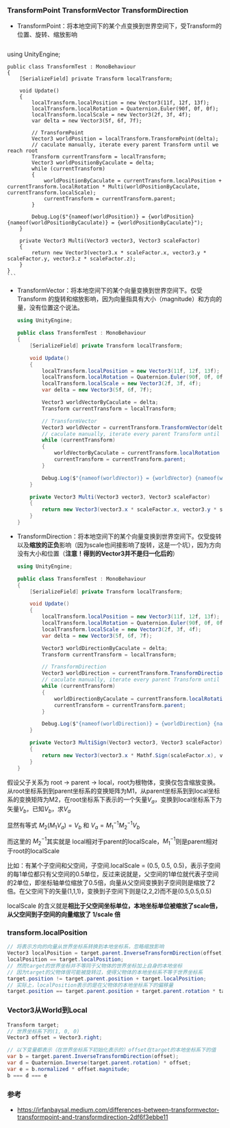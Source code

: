 ### TransformPoint TransformVector TransformDirection

-   TransformPoint：将本地空间下的某个点变换到世界空间下，受Transform的位置、旋转、缩放影响

    ``` csharp
using UnityEngine;
    
    public class TransformTest : MonoBehaviour
    {
        [SerializeField] private Transform localTransform;
    
        void Update()
        {
            localTransform.localPosition = new Vector3(11f, 12f, 13f);
            localTransform.localRotation = Quaternion.Euler(90f, 0f, 0f);
            localTransform.localScale = new Vector3(2f, 3f, 4f);
            var delta = new Vector3(5f, 6f, 7f);
    
            // TransformPoint
            Vector3 worldPosition = localTransform.TransformPoint(delta);
            // caculate manually, iterate every parent Transform until we reach root
            Transform currentTransform = localTransform;
            Vector3 worldPositionByCaculate = delta;
            while (currentTransform)
            {
                worldPositionByCaculate = currentTransform.localPosition + currentTransform.localRotation * Multi(worldPositionByCaculate, currentTransform.localScale);
                currentTransform = currentTransform.parent;
            }
    
            Debug.Log($"{nameof(worldPosition)} = {worldPosition} {nameof(worldPositionByCaculate)} = {worldPositionByCaculate}");
        }
    
        private Vector3 Multi(Vector3 vector3, Vector3 scaleFactor)
        {
            return new Vector3(vector3.x * scaleFactor.x, vector3.y * scaleFactor.y, vector3.z * scaleFactor.z);
        }
    }
    ```
    
-   TransformVector：将本地空间下的某个向量变换到世界空间下。仅受 Transform 的旋转和缩放影响，因为向量指具有大小（magnitude）和方向的量，没有位置这个说法。

    ``` csharp
    using UnityEngine;
    
    public class TransformTest : MonoBehaviour
    {
        [SerializeField] private Transform localTransform;
    
        void Update()
        {
            localTransform.localPosition = new Vector3(11f, 12f, 13f);
            localTransform.localRotation = Quaternion.Euler(90f, 0f, 0f);
            localTransform.localScale = new Vector3(2f, 3f, 4f);
            var delta = new Vector3(5f, 6f, 7f);
    
            Vector3 worldVectorByCaculate = delta;
            Transform currentTransform = localTransform;
    
            // TransformVector
            Vector3 worldVector = currentTransform.TransformVector(delta);
            // caculate manually, iterate every parent Transform until we reach root
            while (currentTransform)
            {
                worldVectorByCaculate = currentTransform.localRotation * Multi(worldVectorByCaculate, currentTransform.localScale);
                currentTransform = currentTransform.parent;
            }
    
            Debug.Log($"{nameof(worldVector)} = {worldVector} {nameof(worldVectorByCaculate)} = {worldVectorByCaculate}");
        }
    
        private Vector3 Multi(Vector3 vector3, Vector3 scaleFactor)
        {
            return new Vector3(vector3.x * scaleFactor.x, vector3.y * scaleFactor.y, vector3.z * scaleFactor.z);
        }
    }
    ```
    
-   TransformDirection：将本地空间下的某个向量变换到世界空间下。仅受旋转以及**缩放的正负**影响（因为scale也间接影响了旋转，这是一个坑），因为方向没有大小和位置（**注意！得到的Vector3并不是归一化后的**）

    ``` csharp
    using UnityEngine;
    
    public class TransformTest : MonoBehaviour
    {
        [SerializeField] private Transform localTransform;
    
        void Update()
        {
            localTransform.localPosition = new Vector3(11f, 12f, 13f);
            localTransform.localRotation = Quaternion.Euler(90f, 0f, 0f);
            localTransform.localScale = new Vector3(2f, 3f, 4f);
            var delta = new Vector3(5f, 6f, 7f);
    
            Vector3 worldDirectionByCaculate = delta;
            Transform currentTransform = localTransform;
    
            // TransformDirection
            Vector3 worldDirection = currentTransform.TransformDirection(delta);
            // caculate manually, iterate every parent Transform until we reach root
            while (currentTransform)
            {
                worldDirectionByCaculate = currentTransform.localRotation * MultiSign(worldDirectionByCaculate, currentTransform.localScale);
                currentTransform = currentTransform.parent;
            }
    
            Debug.Log($"{nameof(worldDirection)} = {worldDirection} {nameof(worldDirectionByCaculate)} = {worldDirectionByCaculate}");
        }
    
        private Vector3 MultiSign(Vector3 vector3, Vector3 scaleFactor)
        {
            return new Vector3(vector3.x * Mathf.Sign(scaleFactor.x), vector3.y * Mathf.Sign(scaleFactor.y), vector3.z * Mathf.Sign(scaleFactor.z));
        }
    }
    ```
    

假设父子关系为 root -> parent -> local，root为根物体，变换仅包含缩放变换。从root坐标系到到parent坐标系的变换矩阵为M1，从parent坐标系到到local坐标系的变换矩阵为M2，在root坐标系下表示的一个矢量$V_a$，变换到local坐标系下为矢量$V_b$，已知$V_b$，求$V_a$

显然有等式 $M_2 (M_1 V_a) = V_b$ 和 $V_a = M_1^{-1} M_2^{-1} V_b$

而这里的 $M_2^{-1}$其实就是 local相对于parent的localScale，$M_1^{-1}$则是parent相对于root的localScale

比如：有某个子空间和父空间，子空间.localScale = (0.5, 0.5, 0.5)，表示子空间的每1单位都只有父空间的0.5单位，反过来说就是，父空间的1单位就代表子空间的2单位，即坐标轴单位缩放了0.5倍，向量从父空间变换到子空间则是缩放了2倍。在父空间下的矢量(1,1,1)，变换到子空间下则是(2,2,2)而不是(0.5,0.5,0.5)

localScale 的含义就是**相比于父空间坐标单位，本地坐标单位被缩放了scale倍，从父空间到子空间的向量缩放了 1/scale 倍**

### transform.localPosition

``` csharp
// 将表示方向的向量从世界坐标系转换到本地坐标系，忽略缩放影响
Vector3 localPosition = target.parent.InverseTransformDirection(offset);
localPosition == target.localPosition;
// 然而target的世界坐标并不等同于父物体的世界坐标加上自身的本地坐标
// 因为target的父物体很可能被旋转过，使得父物体的本地坐标系不等于世界坐标系
target.position != target.parent.position + target.localPosition;
// 实际上，localPosition表示的是在父物体的本地坐标系下的偏移量
target.position == target.parent.position + target.parent.rotation * target.localPosition;
```

### Vector3从World到Local

```csharp
Transform target;
// 世界坐标系下的(1, 0, 0)
Vector3 offset = Vector3.right;

// 以下变量都表示（在世界坐标系下初始化表示的）offset在target的本地坐标系下的值
var b = target.parent.InverseTransformDirection(offset);
var d = Quaternion.Inverse(target.parent.rotation) * offset;
var e = b.normalized * offset.magnitude;
b === d === e
```

### 参考

-   https://irfanbaysal.medium.com/differences-between-transformvector-transformpoint-and-transformdirection-2df6f3ebbe11